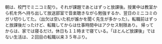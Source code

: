 朝は、校門でミニコミ配り。それが課題であとはずっと放課後。授業中は教室から机を外へ持ち出して放送部室で音楽聴きながら勉強するか、翌日のミニコミのガリ切りしてた。（出欠は空いた机が誰かを聞く先生が多かった）。転職前はずっと放課後だったけど、転職してからは仕事時間中はアクセス制限あり。
帰ってからは、家では寝るだけ。休日も１１時まで寝ている。「ほとんど放課後」ではない生活は、２回目の転職以来３５年ぶり。
